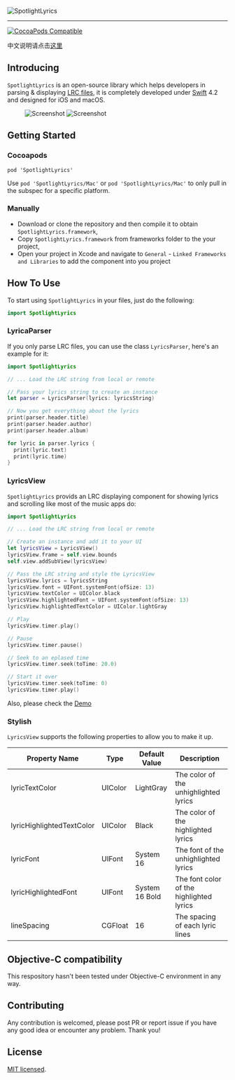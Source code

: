 ![SpotlightLyrics](resources/cover.png 'SpotlightLyrics')

---

[![CocoaPods Compatible](https://img.shields.io/cocoapods/v/SpotlightLyrics.svg)](https://cocoapods.org/pods/SpotlightLyrics)

中文说明请点击[这里](README.zh-CN.md)

## Introducing

`SpotlightLyrics` is an open-source library which helps developers in parsing & displaying [LRC files](<https://en.wikipedia.org/wiki/LRC_(file_format)>), it is completely developed under [Swift](https://github.com/Apple/Swift) 4.2 and designed for iOS and macOS.

<figure class="half">

![Screenshot](resources/screenshot1.png 'Screenshot')
![Screenshot](resources/screenshot2.png 'Screenshot')

</figure>

## Getting Started

### Cocoapods

```
pod 'SpotlightLyrics'
```

Use `pod 'SpotlightLyrics/Mac'` or `pod 'SpotlightLyrics/Mac'` to only pull in the subspec for a specific platform.

### Manually

- Download or clone the repository and then compile it to obtain `SpotlightLyrics.framework`,
- Copy `SpotlightLyrics.framework` from frameworks folder to the your project,
- Open your project in Xcode and navigate to `General` - `Linked Frameworks and Libraries` to add the component into you project

## How To Use

To start using `SpotlightLyrics` in your files, just do the following:

```Swift
import SpotlightLyrics
```

### LyricaParser

If you only parse LRC files, you can use the class `LyricsParser`, here's an example for it:

```Swift
import SpotlightLyrics

// ... Load the LRC string from local or remote

// Pass your lyrics string to create an instance
let parser = LyricsParser(lyrics: lyricsString)

// Now you get everything about the lyrics
print(parser.header.title)
print(parser.header.author)
print(parser.header.album)

for lyric in parser.lyrics {
  print(lyric.text)
  print(lyric.time)
}
```

### LyricsView

`SpotlightLyrics` provids an LRC displaying component for showing lyrics and scrolling like most of the music apps do:

```Swift
import SpotlightLyrics

// ... Load the LRC string from local or remote

// Create an instance and add it to your UI
let lyricsView = LyricsView()
lyricsView.frame = self.view.bounds
self.view.addSubView(lyricsView)

// Pass the LRC string and style the LyricsView
lyricsView.lyrics = lyricsString
lyricsView.font = UIFont.systemFont(ofSize: 13)
lyricsView.textColor = UIColor.black
lyricsView.highlightedFont = UIFont.systemFont(ofSize: 13)
lyricsView.highlightedTextColor = UIColor.lightGray

// Play
lyricsView.timer.play()

// Pause
lyricsView.timer.pause()

// Seek to an eplased time
lyricsView.timer.seek(toTime: 20.0)

// Start it over
lyricsView.timer.seek(toTime: 0)
lyricsView.timer.play()
```

Also, please check the [Demo](https://github.com/jayasme/SpotlightLyrics_Demo)

### Stylish

`LyricsView` supports the following properties to allow you to make it up.

| Property Name             | Type    | Default Value  | Description                              |
| ------------------------- | ------- | -------------- | ---------------------------------------- |
| lyricTextColor            | UIColor | LightGray      | The color of the unhighlighted lyrics    |
| lyricHighlightedTextColor | UIColor | Black          | The color of the highlighted lyrics      |
| lyricFont                 | UIFont  | System 16      | The font of the unhighlighted lyrics     |
| lyricHighlightedFont      | UIFont  | System 16 Bold | The font color of the highlighted lyrics |
| lineSpacing               | CGFloat | 16             | The spacing of each lyric lines          |

## Objective-C compatibility

This respository hasn't been tested under Objective-C environment in any way.

## Contributing

Any contribution is welcomed, please post PR or report issue if you have any good idea or encounter any problem. Thank you!

## License

[MIT licensed](LICENSE).
